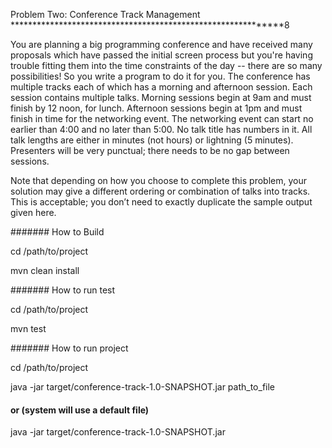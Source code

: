 Problem Two: Conference Track Management
*************************************************************8

You are planning a big programming conference and have received many proposals which have passed the initial screen process but you're having trouble fitting them into the time constraints of the day -- there are so many possibilities! So you write a program to do it for you.
The conference has multiple tracks each of which has a morning and afternoon session.
Each session contains multiple talks.
Morning sessions begin at 9am and must finish by 12 noon, for lunch.
Afternoon sessions begin at 1pm and must finish in time for the networking event.
The networking event can start no earlier than 4:00 and no later than 5:00.
No talk title has numbers in it.
All talk lengths are either in minutes (not hours) or lightning (5 minutes).
Presenters will be very punctual; there needs to be no gap between sessions.

Note that depending on how you choose to complete this problem, your solution may give a different ordering or combination of talks into tracks. This is acceptable; you don’t need to exactly duplicate the sample output given here.



####### How to Build

cd /path/to/project

mvn clean install

####### How to run test

cd /path/to/project

mvn test


####### How to run project

cd /path/to/project

java -jar target/conference-track-1.0-SNAPSHOT.jar path_to_file


#### or  (system will use a default file)

java -jar target/conference-track-1.0-SNAPSHOT.jar







